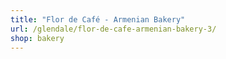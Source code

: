 ```yaml
---
title: "Flor de Café - Armenian Bakery"
url: /glendale/flor-de-cafe-armenian-bakery-3/
shop: bakery
---
```

